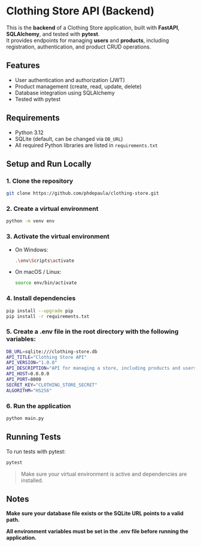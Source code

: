 # Clothing Store API (Backend)

This is the **backend** of a Clothing Store application, built with **FastAPI**, **SQLAlchemy**, and tested with **pytest**.  
It provides endpoints for managing **users** and **products**, including registration, authentication, and product CRUD operations.


## Features

- User authentication and authorization (JWT)
- Product management (create, read, update, delete)
- Database integration using SQLAlchemy
- Tested with pytest

## Requirements

- Python 3.12
- SQLite (default, can be changed via `DB_URL`)
- All required Python libraries are listed in `requirements.txt`

## Setup and Run Locally

### 1. Clone the repository

```bash
git clone https://github.com/phdepaula/clothing-store.git
```

### 2. Create a virtual environment

```bash
python -m venv env
```

### 3. Activate the virtual environment

- On Windows:
  ```bash
  .\env\Scripts\activate
  ```

- On macOS / Linux:
  ```bash
  source env/bin/activate
  ```

### 4. Install dependencies
```bash
pip install --upgrade pip
pip install -r requirements.txt
```

### 5. Create a .env file in the root directory with the following variables:
```bash
DB_URL=sqlite:///clothing-store.db
API_TITLE="Clothing Store API"
API_VERSION="1.0.0"
API_DESCRIPTION="API for managing a store, including products and users."
API_HOST=0.0.0.0
API_PORT=8000
SECRET_KEY="CLOTHING_STORE_SECRET"
ALGORITHM="HS256"
```

### 6. Run the application
```bash
python main.py
```

## Running Tests
To run tests with pytest:

```bash
pytest
```

> Make sure your virtual environment is active and dependencies are installed.

## Notes

**Make sure your database file exists or the SQLite URL points to a valid path.**

**All environment variables must be set in the .env file before running the application.**